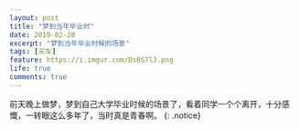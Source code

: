 ```yaml
---
layout: post
title: "梦到当年毕业时"
date: 2019-02-28
excerpt: "梦到当年毕业时候的场景"
tags: [买车]
feature: https://i.imgur.com/Ds6S7lJ.png
life: true
comments: true
---
```

前天晚上做梦，梦到自己大学毕业时候的场景了，看着同学一个个离开，十分感慨，一转眼这么多年了，当时真是青春啊。
{: .notice}
